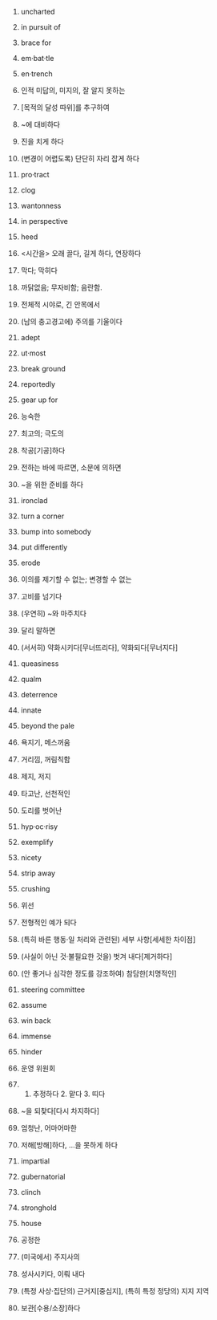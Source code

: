 1) uncharted
2) in pursuit of 
3) brace for 
4) em·bat·tle
5) en·trench

6) 인적 미답의, 미지의, 잘 알지 못하는
7) [목적의 달성 따위]를 추구하여
8) ~에 대비하다
9) 진을 치게 하다
10) (변경이 어렵도록) 단단히 자리 잡게 하다

11) pro·tract
12) clog
13) wantonness
14) in perspective 
15) heed

16) <시간을> 오래 끌다, 길게 하다, 연장하다
17) 막다; 막히다
18) 까닭없음; 무자비함; 음란함.
19) 전체적 시야로, 긴 안목에서
20) (남의 충고경고에) 주의를 기울이다

21) adept
22) ut·most
23) break ground
24) reportedly
25) gear up for 

26) 능숙한 
27) 최고의; 극도의
28) 착공[기공]하다
29) 전하는 바에 따르면, 소문에 의하면
30) ~을 위한 준비를 하다

31) ironclad
32) turn a corner
33) bump into somebody
34) put differently
35) erode

36) 이의를 제기할 수 없는; 변경할 수 없는
37) 고비를 넘기다
38) (우연히) ~와 마주치다
39) 달리 말하면
40) (서서히) 약화시키다[무너뜨리다], 약화되다[무너지다]

41) queasiness
42) qualm
43) deterrence
44) innate
45) beyond the pale

46) 욕지기, 메스꺼움
47) 거리낌, 꺼림칙함
48) 제지, 저지
49) 타고난, 선천적인
50) 도리를 벗어난

51) hyp·oc·risy
52) exemplify
53) nicety
54) strip away
55) crushing

56) 위선
57) 전형적인 예가 되다
58) (특히 바른 행동·일 처리와 관련된) 세부 사항[세세한 차이점]
59) (사실이 아닌 것·불필요한 것을) 벗겨 내다[제거하다]
60) (안 좋거나 심각한 정도를 강조하여) 참담한[치명적인]

61) steering committee
62) assume
63) win back
64) immense
65) hinder

66) 운영 위원회
67) 1. 추정하다 2. 맡다 3. 띠다
68) ~을 되찾다[다시 차지하다]
69) 엄청난, 어마어마한
70) 저해[방해]하다, …을 못하게 하다

71) impartial
72) gubernatorial
73) clinch
74) stronghold
75) house

76) 공정한
77) (미국에서) 주지사의
78) 성사시키다, 이뤄 내다
79) (특정 사상·집단의) 근거지[중심지], (특히 특정 정당의) 지지 지역
80) 보관[수용/소장]하다

